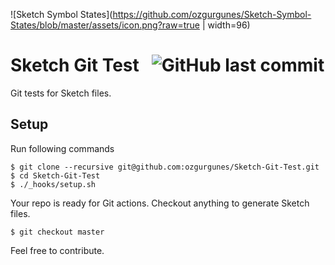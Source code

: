![Sketch Symbol States](https://github.com/ozgurgunes/Sketch-Symbol-States/blob/master/assets/icon.png?raw=true | width=96)

# Sketch Git Test &nbsp; ![GitHub last commit](https://img.shields.io/github/last-commit/ozgurgunes/Sketch-Git-Test.svg?label=Last%20Commit)

Git tests for Sketch files.

## Setup

Run following commands

```
$ git clone --recursive git@github.com:ozgurgunes/Sketch-Git-Test.git
$ cd Sketch-Git-Test
$ ./_hooks/setup.sh
```

Your repo is ready for Git actions. Checkout anything to generate Sketch files.

```
$ git checkout master
```

Feel free to contribute.